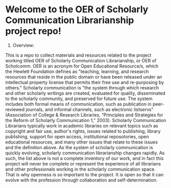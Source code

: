 # Welcome to the OER of Scholarly Communication Librarianship project repo!

1. Overview: 

This is a repo to collect materials and resources related to the project working titled OER of Scholarly Communication Librarianship, or OER of Scholcomm. OER is an acronym for Open Educational Resource/s, which the Hewlett Foundation defines as "teaching, learning, and research resources that reside in the public domain or have been released under an intellectual property license that permits their free use and re-purposing by others." Scholarly communication is "the system through which research and other scholarly writings are created, evaluated for quality, disseminated to the scholarly community, and preserved for future use. The system includes both formal means of communication, such as publication in peer-reviewed journals, and informal channels, such as electronic listservs” (Association of College & Research Libraries, “Principles and Strategies for the Reform of Scholarly Communication 1,” 2003). Scholarly Communication Librarians typically work in academic libraries on relevant topics such as copyright and fair use, author's rights, issues related to publishing, library publishing, support for open access, institutional reposotories, open educational resources, and many other issues that relate to these issues and the definition above. As the system of scholarly communication is quickly evolving, scholarly communication librarianship changes rapidly. As such, the list above is not a complete inventory of our work, and in fact this project will never be complete or represent the experience of all librarians and other professionals working in the scholarly communication space. That is why openness is so important to the project. It is open so that it can evolve with the profession through collaboration and self-determination.
